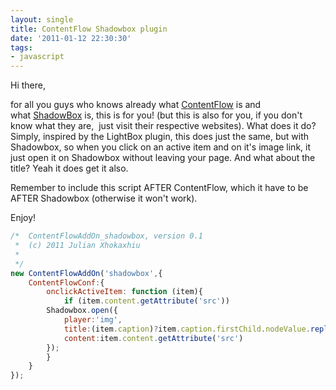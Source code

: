 ```yaml
---
layout: single
title: ContentFlow Shadowbox plugin
date: '2011-01-12 22:30:30'
tags:
- javascript
---
```


Hi there,

for all you guys who knows already what [ContentFlow](http://www.jacksasylum.eu/ContentFlow/) is and what [ShadowBox](http://www.shadowbox-js.com/) is, this is for you! (but this is also for you, if you don't know what they are,  just visit their respective websites). What does it do? Simply, inspired by the LightBox plugin, this does just the same, but with Shadowbox, so when you click on an active item and on it's image link, it just open it on Shadowbox without leaving your page. And what about the title? Yeah it does get it also.

Remember to include this script AFTER ContentFlow, which it have to be AFTER Shadowbox (otherwise it won't work).

Enjoy!

```javascript
/*  ContentFlowAddOn_shadowbox, version 0.1
 *  (c) 2011 Julian Xhokaxhiu
 *
 */
new ContentFlowAddOn('shadowbox',{
    ContentFlowConf:{
        onclickActiveItem: function (item){
            if (item.content.getAttribute('src'))
        Shadowbox.open({
            player:'img',
            title:(item.caption)?item.caption.firstChild.nodeValue.replace(/]*>/,': '):'',
            content:item.content.getAttribute('src')
        });
        }
    }
});
```
